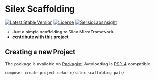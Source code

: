 # Silex Scaffolding

[![Latest Stable Version](https://img.shields.io/packagist/v/cekurte/silex-scaffolding.svg?style=flat-square)](https://packagist.org/packages/cekurte/silex-scaffolding)
[![License](https://img.shields.io/packagist/l/cekurte/silex-scaffolding.svg?style=flat-square)](https://packagist.org/packages/cekurte/silex-scaffolding)
[![SensioLabsInsight](https://insight.sensiolabs.com/projects/279f673f-284b-4463-8b83-a268b938a5c5/mini.png)](https://insight.sensiolabs.com/projects/279f673f-284b-4463-8b83-a268b938a5c5)

- Just a simple scaffolding to Silex MicroFramework.
- **contribute with this project**!

## Creating a new Project

The package is available on [Packagist](http://packagist.org/packages/cekurte/silex-scaffolding).
Autoloading is [PSR-4](https://github.com/php-fig/fig-standards/blob/master/accepted/PSR-4-autoloader.md) compatible.

```shell
composer create-project cekurte/silex-scaffolding path/
```
